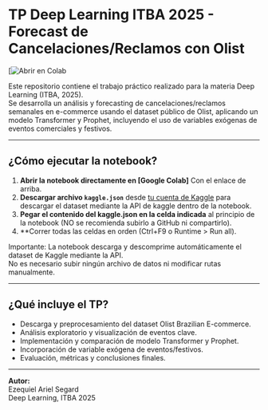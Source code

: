 # TP Deep Learning ITBA 2025 - Forecast de Cancelaciones/Reclamos con Olist

[![Abrir en Colab](https://colab.research.google.com/drive/1q2o-xaugY2Znu7RutGRauUpd2uKOWfJI#scrollTo=ulHibTxWTmjX)

Este repositorio contiene el trabajo práctico realizado para la materia Deep Learning (ITBA, 2025).  
Se desarrolla un análisis y forecasting de cancelaciones/reclamos semanales en e-commerce usando el dataset público de Olist, aplicando un modelo Transformer y Prophet, incluyendo el uso de variables exógenas de eventos comerciales y festivos.

---

## ¿Cómo ejecutar la notebook?

1. **Abrir la notebook directamente en [Google Colab]** Con el enlace de arriba.
2. **Descargar archivo `kaggle.json`** desde [tu cuenta de Kaggle](https://www.kaggle.com/settings/account) para descargar el dataset mediante la API de kaggle dentro de la notebook.
3. **Pegar el contenido del kaggle.json en la celda indicada** al principio de la notebook (NO se recomienda subirlo a GitHub ni compartirlo).
4. **Correr todas las celdas en orden (Ctrl+F9 o Runtime > Run all).

Importante:
La notebook descarga y descomprime automáticamente el dataset de Kaggle mediante la API.  
No es necesario subir ningún archivo de datos ni modificar rutas manualmente.

---

## ¿Qué incluye el TP?

- Descarga y preprocesamiento del dataset Olist Brazilian E-commerce.
- Análisis exploratorio y visualización de eventos clave.
- Implementación y comparación de modelo Transformer y Prophet.
- Incorporación de variable exógena de eventos/festivos.
- Evaluación, métricas y conclusiones finales.

---

**Autor:**  
Ezequiel Ariel Segard  
Deep Learning, ITBA 2025
